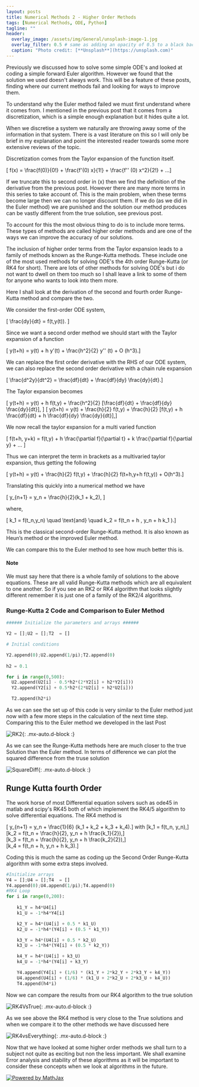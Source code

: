 ```yaml
---
layout: posts
title: Numerical Methods 2 - Higher Order Methods
tags: [Numerical Methods, ODE, Python]
tagline: ""
header:
  overlay_image: /assets/img/General/unsplash-image-1.jpg
  overlay_filter: 0.5 # same as adding an opacity of 0.5 to a black background
  caption: "Photo credit: [**Unsplash**](https://unsplash.com)"
---
```


Previously we discussed how to solve some simple ODE's and looked at coding a simple forward Euler algorithm. However we found that the solution we used doesn't always work. This will be a feature of these posts, finding where our current methods fail and looking for ways to improve them.

<head>
  <script src="https://polyfill.io/v3/polyfill.min.js?features=es6"></script>
  <script id="MathJax-script" async
          src="https://cdn.jsdelivr.net/npm/mathjax@3/es5/tex-mml-chtml.js">
  </script>
</head>

<body>

To understand why the Euler method failed we must first understand where it comes from. I mentioned in the previous post that it comes from a discretization, which is a simple enough explanation but it hides quite a lot. 

When we discretise a system we naturally are throwing away some of the information in that system. There is a vast literature on this so I will only be brief in my explanation and point the interested reader towards some more extensive reviews of the topic. 

Discretization comes from the Taylor expansion of the function itself.

\[ f(x) = \frac{f(0)}{0!} + \frac{f'(0) x}{1!} + \frac{f'' (0) x^2}{2!} + ...\]

If we truncate this to second order in \(x\) then we find the definition of the derivative from the previous post. However there are many more terms in this series to take account of. This is the main problem, when these terms become large then we can no longer discount them. If we do (as we did in the Euler method) we are punished and the solution our method produces can be vastly different from the true solution, see previous post.

To account for this the most obvious thing to do is to include more terms. These types of methods are called higher order methods and are one of the ways we can improve the accuracy of our solutions. 

The inclusion of higher order terms from the Taylor expansion leads to a family of methods known as the Runge-Kutta methods. These include one of the most used methods for solving ODE's the 4th order Runge-Kutta (or RK4 for short). There are lots of other methods for solving ODE's but i do not want to dwell on them too much so I shall leave a link to some of them for anyone who wants to look into them more. 

Here I shall look at the derivation of the second and fourth order Runge-Kutta method and compare the two. 

We consider the first-order ODE system,

\[ \frac{dy}{dt} = f(t,y(t)). \]

Since we want a second order method we should start with the Taylor expansion of a function

\[ y(t+h) = y(t) + h y'(t) + \frac{h^2}{2} y'' (t) + O (h^3).\]

We can replace the first order derivative with the RHS of our ODE system, we can also replace the second order derivative with a chain rule expansion

\[ \frac{d^2y}{dt^2} = \frac{df}{dt} + \frac{df}{dy} \frac{dy}{dt}.\]

The Taylor expansion becomes 

\[  y(t+h) = y(t) + h f(t,y) + \frac{h^2}{2} [\frac{df}{dt} + \frac{df}{dy} \frac{dy}{dt}], \]
\[  y(t+h) = y(t) + \frac{h}{2} f(t,y) + \frac{h}{2} [f(t,y) + h \frac{df}{dt} + h \frac{df}{dy} \frac{dy}{dt}],\]
 
 We now recall the taylor expansion for a multi varied function 

\[  f(t+h, y+k) = f(t,y) + h \frac{\partial f}{\partial t} + k \frac{\partial f}{\partial y} + ... \]

Thus we can interpret the term in brackets as a multivaried taylor expansion, thus getting the following 

\[ y(t+h)  = y(t) + \frac{h}{2} f(t,y) + \frac{h}{2} f(t+h,y+h f(t,y)) + O(h^3).\] 

Translating this quickly into a numerical method we have 

\[ y_{n+1} = y_n + \frac{h}{2}(k_1 + k_2),  \]

where,

\[ k_1 = f(t_n,y_n) \quad \text{and} \quad k_2 = f(t_n + h , y_n + h k_1 ).\]

This is the classical second-order Runge-Kutta method. It is also known as Heun’s method or the improved Euler method.

We can compare this to the Euler method to see how much better this is. 

</body>

#### Note
We must say here that there is a whole family of solutions to the above equations. These are all valid Runge-Kutta methods which are all equivalent to one another. So if you see an RK2 or RK4 algorithm that looks slightly different remember it is just one of a family of the RK2/4 algorithms. 

### Runge-Kutta 2 Code and Comparison to Euler Method

``` python
###### Initialize the parameters and arrays ######

Y2 = [];U2 = [];T2  = []

# Initial conditions

Y2.append(0);U2.append(1/pi);T2.append(0)
 
h2 = 0.1

for i in range(0,500):
  U2.append(U2[i] - 0.5*h2*(2*Y2[i] + h2*Y2[i]))
  Y2.append(Y2[i] + 0.5*h2*(2*U2[i] + h2*U2[i]))

  T2.append(h2*i)
```
As we can see the set up of this code is very similar to the Euler method just now with a few more steps in the calculation of the next time step. Comparing this to the Euler method we developed in the last Post


![RK2](/assets/img/NM2/RK2vsEuler.png){: .mx-auto.d-block :}

As we can see the Runge-Kutta methods here are much closer to the true Solution than the Euler method. In terms of difference we can plot the squared difference from the truse solution

![SquareDiff](/assets/img/NM2/Square_Difference.png){: .mx-auto.d-block :}


## Runge Kutta fourth Order

<body>

The work horse of most Differential equation solvers such as ode45 in matlab and scipy's RK45 both of which implement the RK4/5 algorithm to solve differential equations. The RK4 method is 

\[ y_{n+1} = y_n  + \frac{1}{6} (k_1 + k_2 + k_3 + k_4).\]
with 
\[k_1 = f(t_n, y_n),\]  
\[k_2 = f(t_n + \frac{h}{2}, y_n + h \frac{k_1}{2}),\]  
\[k_3 = f(t_n + \frac{h}{2}, y_n + h \frac{k_2}{2}),\]  
\[k_4 = f(t_n + h, y_n + h k_3).\]  

Coding this is much the same as coding up the Second Order Runge-Kutta algorithm with some extra steps involved.

</body>

```python
#Initialize arrays
Y4 = [];U4 = [];T4  = []
Y4.append(0);U4.append(1/pi);T4.append(0)
#RK4 Loop
for i in range(0,200):
    
    k1_Y = h4*U4[i]
    k1_U = -1*h4*Y4[i]

    k2_Y = h4*(U4[i] + 0.5 * k1_U)
    k2_U = -1*h4*(Y4[i] + (0.5 * k1_Y))

    k3_Y = h4*(U4[i] + 0.5 * k2_U)
    k3_U = -1*h4*(Y4[i] + (0.5 * k2_Y))

    k4_Y = h4*(U4[i] + k3_U)
    k4_U = -1*h4*(Y4[i] + k3_Y)

    Y4.append(Y4[i] + (1/6) * (k1_Y + 2*k2_Y + 2*k3_Y + k4_Y))
    U4.append(U4[i] + (1/6) * (k1_U + 2*k2_U + 2*k3_U + k4_U))
    T4.append(h4*i)


 ```
Now we can compare the results from our RK4 algorithm to the true solution 

![RK4VsTrue](/assets/img/NM2/RK4vsTrue.png){: .mx-auto.d-block :}

As we see above the RK4 method is very close to the True solutions and when we compare it to the other methods we have discussed here

![RK4vsEverything](/assets/img/NM2/RK4_All.png){: .mx-auto.d-block :}

Now that we have looked at some higher order methods we shall turn to a subject not quite as exciting but non the less important. We shall examine Error analysis and stability of these algorithms as it will be important to consider these concepts when we look at algorithms in the future.

<a href="https://www.mathjax.org">
    <img title="Powered by MathJax"
    src="https://www.mathjax.org/badge/badge.gif"
    border="0" alt="Powered by MathJax" />
</a>




